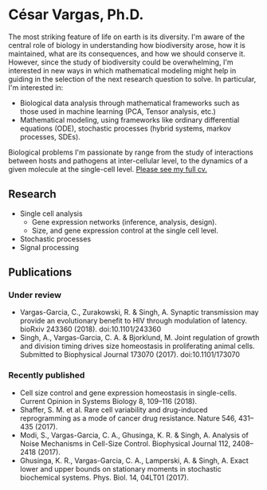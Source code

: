 # César Vargas, Ph.D.

The most striking feature of life on earth is its diversity. I'm aware of the central role of biology in understanding how biodiversity arose, how it is maintained, what are its consequences, and how we should conserve it. However, since the study of biodiversity could be overwhelming, I'm interested in new ways in which mathematical modeling might help in guiding in the selection of the next research question to solve. In particular, I'm interested in:

- Biological data analysis through mathematical frameworks such as those used in machine learning (PCA, Tensor analysis, etc.)
- Mathematical modeling, using frameworks like ordinary differential equations (ODE), stochastic processes (hybrid systems, markov processes, SDEs).

Biological problems I'm passionate by range from the study of interactions between hosts and pathogens at inter-cellular level, to the dynamics of a given molecule at the single-cell level. [Please see my full cv.](https://github.com/cavargar/cavargar.github.io/raw/master/cv.pdf)


## Research
- Single cell analysis
    - Gene expression networks (inference, analysis, design).
    - Size, and gene expression control at the single cell level.
- Stochastic processes
- Signal processing

## Publications
### Under review
- Vargas-Garcia, C., Zurakowski, R. & Singh, A. Synaptic transmission may provide an evolutionary benefit to HIV through modulation of latency. bioRxiv 243360 (2018). doi:10.1101/243360
- Singh, A., Vargas-Garcia, C. A. & Bjorklund, M. Joint regulation of growth and division timing drives size homeostasis in proliferating animal cells. Submitted to Biophysical Journal 173070 (2017). doi:10.1101/173070

### Recently published
- Cell size control and gene expression homeostasis in single-cells. Current Opinion in Systems Biology 8, 109–116 (2018).
- Shaffer, S. M. et al. Rare cell variability and drug-induced reprogramming as a mode of cancer drug resistance. Nature 546, 431–435 (2017).
- Modi, S., Vargas-Garcia, C. A., Ghusinga, K. R. & Singh, A. Analysis of Noise Mechanisms in Cell-Size Control. Biophysical Journal 112, 2408–2418 (2017).
- Ghusinga, K. R., Vargas-Garcia, C. A., Lamperski, A. & Singh, A. Exact lower and upper bounds on stationary moments in stochastic biochemical systems. Phys. Biol. 14, 04LT01 (2017).

